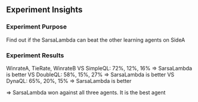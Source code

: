 
## Experiment Insights

### Experiment Purpose
Find out if the SarsaLambda can beat the other learning agents on SideA

### Experiment Results
WinrateA, TieRate, WinrateB
VS SimpleQL: 72%, 12%, 16% => SarsaLambda is better
VS DoubleQL: 58%, 15%, 27% => SarsaLambda is better
VS DynaQL: 65%, 20%, 15% => SarsaLambda is better

=> SarsaLambda won against all three agents. It is the best agent